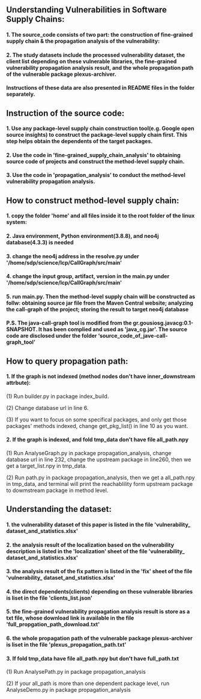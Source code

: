 ## Understanding Vulnerabilities in Software Supply Chains:

#### 1. The source_code consists of two part: the construction of fine-grained supply chain & the propagation analysis of the vulnerability:

#### 2. The study datasets include the processed vulnerability dataset, the client list depending on these vulnerable libraries, the fine-grained vulnerability propagation analysis result, and the whole propagation path of the vulnerable package plexus-archiver.

#### Instructions of these data are also presented in README files in the folder separately.


## Instruction of the source code:

#### 1. Use any package-level supply chain construction tool(e.g. Google open source insights) to construct the package-level supply chain first. This step helps obtain the dependents of the target packages.

#### 2. Use the code in 'fine-grained_supply_chain_analysis' to obtaining source code of projects and construct the method-level supply chain.

#### 3. Use the code in 'propagation_analysis' to conduct the method-level vulnerability propagation analysis.


## How to construct method-level supply chain:

#### 1. copy the folder 'home' and all files inside it to the root folder of the linux system:

#### 2. Java environment, Python environment(3.8.8), and neo4j database(4.3.3) is needed 

#### 3. change the neo4j address in the resolve.py under '/home/sdp/science/lcp/CallGraph/src/main'

#### 4. change the input group, artifact, version in the main.py under '/home/sdp/science/lcp/CallGraph/src/main'

#### 5. run main.py. Then the method-level supply chain will be constructed as follw: obtaining source jar file from the Maven Central website; analyzing the call-graph of the project; storing the result to target neo4j database

#### P.S. The java-call-graph tool is modified from the gr.gousiosg.javacg:0.1-SNAPSHOT. It has been complied and used as 'java_cg.jar'. The source code are disclosed under the folder ‘source_code_of_jave-call-graph_tool’


## How to query propagation path:

#### 1. If the graph is not indexed (method nodes don't have inner_downstream attrbute):

(1) Run builder.py in package index_build.

(2) Change database url in line 6.

(3) If you want to focus on some specifical packages, and only get those packages' methods indexed, change get_pkg_list() in line 10 as you want.

####  2. If the graph is indexed, and fold tmp_data don't have file all_path.npy

 (1) Run AnalyseGraph.py in package propagation_analysis,  change database url in line 232, change the upstream package in line260, then we get a target_list.npy in tmp_data.

(2) Run path.py in package propagation_analysis, then we get a all_path.npy in tmp_data, and terminal will print the reachablility form upstream package to dowmstream package in method level.


## Understanding the dataset:

#### 1. the vulnerability dataset of this paper is listed in the file 'vulnerability_ dataset_and_statistics.xlsx'

#### 2. the analysis result of the localization based on the vulnerability description is listed in the 'localization' sheet of the file 'vulnerability_ dataset_and_statistics.xlsx'

#### 3. the analysis result of the fix pattern is listed in the 'fix' sheet of the file 'vulnerability_ dataset_and_statistics.xlsx'

#### 4. the direct dependents(clients) depending on these vulnerable libraries is liset in the file 'clients_list.json'

#### 5. the fine-grained vulnerability propagation analysis result is store as a txt file, whose download link is available in the file 'full_propgation_path_download.txt'

#### 6. the whole propagation path of the vulnerable package plexus-archiver is liset in the file 'plexus_propagation_path.txt'
#### 3. If fold tmp_data have file all_path.npy but don't have full_path.txt

(1) Run AnalysePath.py in package propagation_analysis

(2) If your all_path is more than one dependent package level, run AnalyseDemo.py in package propagation_analysis
